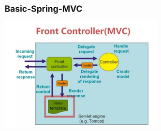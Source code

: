 # Basic-Spring-MVC
<img src="https://github.com/Eaaon/Basic-Spring-MVC/blob/master/Spring%20MVC.JPG">

